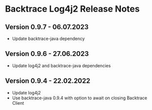 # Backtrace Log4j2 Release Notes

## Version 0.9.7 - 06.07.2023
- Update backtrace-java dependency

## Version 0.9.6 - 27.06.2023
- Update log4j2 and backtrace-java dependencies

## Version 0.9.4 - 22.02.2022
- Update log4j2
- Use backtrace-java 0.9.4 with option to await on closing Backtrace Client
